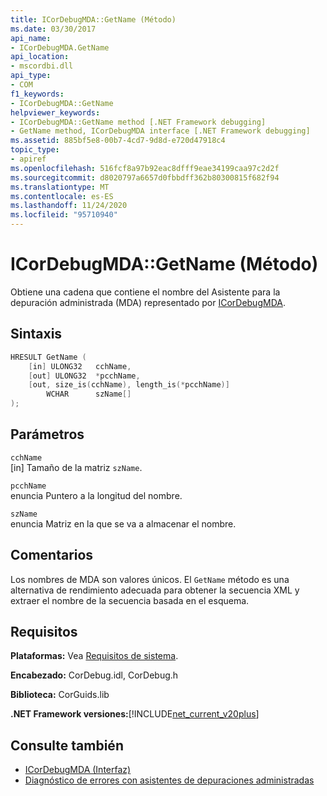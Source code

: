 ```yaml
---
title: ICorDebugMDA::GetName (Método)
ms.date: 03/30/2017
api_name:
- ICorDebugMDA.GetName
api_location:
- mscordbi.dll
api_type:
- COM
f1_keywords:
- ICorDebugMDA::GetName
helpviewer_keywords:
- ICorDebugMDA::GetName method [.NET Framework debugging]
- GetName method, ICorDebugMDA interface [.NET Framework debugging]
ms.assetid: 885bf5e8-00b7-4cd7-9d8d-e720d47918c4
topic_type:
- apiref
ms.openlocfilehash: 516fcf8a97b92eac8dfff9eae34199caa97c2d2f
ms.sourcegitcommit: d8020797a6657d0fbbdff362b80300815f682f94
ms.translationtype: MT
ms.contentlocale: es-ES
ms.lasthandoff: 11/24/2020
ms.locfileid: "95710940"
---
```

# <a name="icordebugmdagetname-method"></a>ICorDebugMDA::GetName (Método)

Obtiene una cadena que contiene el nombre del Asistente para la depuración administrada (MDA) representado por [ICorDebugMDA](icordebugmda-interface.md).  
  
## <a name="syntax"></a>Sintaxis  
  
```cpp  
HRESULT GetName (  
    [in] ULONG32   cchName,  
    [out] ULONG32  *pcchName,  
    [out, size_is(cchName), length_is(*pcchName)]  
        WCHAR      szName[]  
);  
```  
  
## <a name="parameters"></a>Parámetros  

 `cchName`  
 [in] Tamaño de la matriz `szName`.  
  
 `pcchName`  
 enuncia Puntero a la longitud del nombre.  
  
 `szName`  
 enuncia Matriz en la que se va a almacenar el nombre.  
  
## <a name="remarks"></a>Comentarios  

 Los nombres de MDA son valores únicos. El `GetName` método es una alternativa de rendimiento adecuada para obtener la secuencia XML y extraer el nombre de la secuencia basada en el esquema.  
  
## <a name="requirements"></a>Requisitos  

 **Plataformas:** Vea [Requisitos de sistema](../../get-started/system-requirements.md).  
  
 **Encabezado:** CorDebug.idl, CorDebug.h  
  
 **Biblioteca:** CorGuids.lib  
  
 **.NET Framework versiones:**[!INCLUDE[net_current_v20plus](../../../../includes/net-current-v20plus-md.md)]  
  
## <a name="see-also"></a>Consulte también

- [ICorDebugMDA (Interfaz)](icordebugmda-interface.md)
- [Diagnóstico de errores con asistentes de depuraciones administradas](../../debug-trace-profile/diagnosing-errors-with-managed-debugging-assistants.md)
